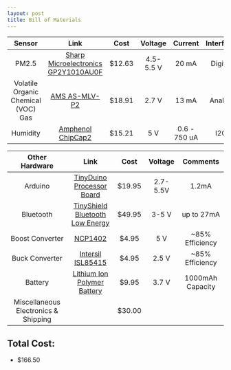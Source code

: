 ```yaml
---
layout: post
title: Bill of Materials
---
```

| Sensor | Link | Cost | Voltage | Current | Interface |
| :---: | :---: | :---: | :---: | :---: | :---: |
| PM2.5 | [Sharp Microelectronics GP2Y1010AU0F](http://www.digikey.com/product-detail/en/GP2Y1010AU0F/425-2068-ND/720164) | $12.63 | 4.5-5.5 V | 20 mA | Digital |
| Volatile Organic Chemical (VOC) Gas | [AMS AS-MLV-P2](http://www.digikey.com/product-detail/en/AS-MLV-P2/AS-MLV-P2-ND/5117220) | $18.91 | 2.7 V | 13 mA | Analog |
| Humidity | [Amphenol ChipCap2](http://www.digikey.com/product-search/EN?mpart=CC2D25S-SIP) | $15.21 | 5 V | 0.6 - 750 uA | I2C |

| Other Hardware | Link | Cost | Voltage | Comments |
| :---: | :---: | :---: | :---: | :---: |
| Arduino | [TinyDuino Processor Board](https://tiny-circuits.com/tinyduino-processor-board.html) | $19.95 | 2.7-5.5V | 1.2mA |
| Bluetooth | [TinyShield Bluetooth Low Energy](https://tiny-circuits.com/tiny-shield-bluetooth-low-energy-146.html) | $49.95 | 3-5 V | up to 27mA |
| Boost Converter | [NCP1402](https://www.pololu.com/product/798) | $4.95 | 5 V | ~85% Efficiency |
| Buck Converter | [Intersil ISL85415](https://www.pololu.com/product/2841) | $4.95 | 2.5 V | ~85% Efficiency |
| Battery | [Lithium Ion Polymer Battery](https://www.sparkfun.com/products/339) | $9.95 | 3.7 V | 1000mAh Capacity |
| Miscellaneous Electronics & Shipping | | $30.00 | | |

## Total Cost:
* $166.50
